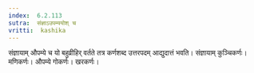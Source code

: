 ```yaml
---
index:  6.2.113
sutra:  संज्ञाऽउपम्ययोश् च
vritti:  kashika 
---
```


संज्ञायाम् औपम्ये च यो बहुव्रीहिर् वर्तते तत्र कर्णशब्द उत्तरपदम् आद्युदात्तं भवति। संज्ञायाम् कुञ्चिकर्णः। मणिकर्णः। औपम्ये गोकर्णः। खरकर्णः।

